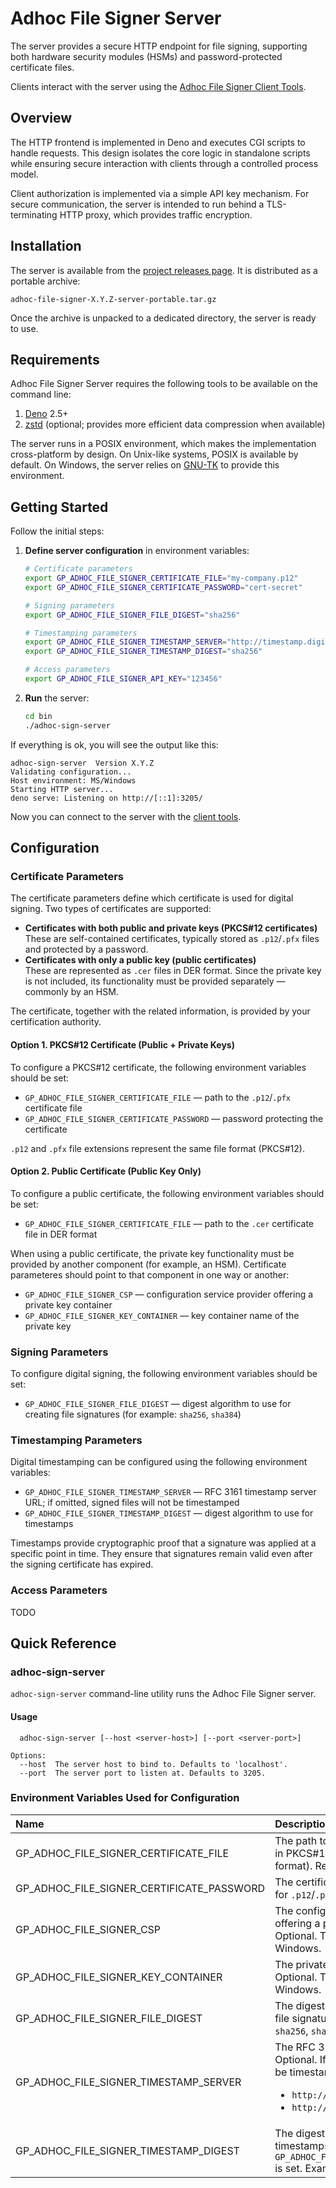 # Adhoc File Signer Server

The server provides a secure HTTP endpoint for file signing, supporting both
hardware security modules (HSMs) and password-protected certificate files.

Clients interact with the server using the
[Adhoc File Signer Client Tools](https://github.com/gapotchenko/adhoc-file-signer/tree/main/source/client).

## Overview

The HTTP frontend is implemented in Deno and executes CGI scripts to handle
requests. This design isolates the core logic in standalone scripts while
ensuring secure interaction with clients through a controlled process model.

Client authorization is implemented via a simple API key mechanism. For secure
communication, the server is intended to run behind a TLS-terminating HTTP
proxy, which provides traffic encryption.

## Installation

The server is available from the
[project releases page](https://github.com/gapotchenko/adhoc-file-signer/releases).
It is distributed as a portable archive:

```
adhoc-file-signer-X.Y.Z-server-portable.tar.gz
```

Once the archive is unpacked to a dedicated directory, the server is ready to
use.

## Requirements

Adhoc File Signer Server requires the following tools to be available on the
command line:

1. [Deno](https://deno.com/) 2.5+
2. [zstd](https://github.com/facebook/zstd) (optional; provides more efficient
   data compression when available)

The server runs in a POSIX environment, which makes the implementation
cross-platform by design. On Unix-like systems, POSIX is available by default.
On Windows, the server relies on [GNU-TK](https://github.com/gapotchenko/gnu-tk)
to provide this environment.

## Getting Started

Follow the initial steps:

1. **Define server configuration** in environment variables:

   ```sh
   # Certificate parameters
   export GP_ADHOC_FILE_SIGNER_CERTIFICATE_FILE="my-company.p12"
   export GP_ADHOC_FILE_SIGNER_CERTIFICATE_PASSWORD="cert-secret"

   # Signing parameters
   export GP_ADHOC_FILE_SIGNER_FILE_DIGEST="sha256"

   # Timestamping parameters
   export GP_ADHOC_FILE_SIGNER_TIMESTAMP_SERVER="http://timestamp.digicert.com/"
   export GP_ADHOC_FILE_SIGNER_TIMESTAMP_DIGEST="sha256"

   # Access parameters
   export GP_ADHOC_FILE_SIGNER_API_KEY="123456"
   ```

2. **Run** the server:

   ```sh
   cd bin
   ./adhoc-sign-server
   ```

If everything is ok, you will see the output like this:

```
adhoc-sign-server  Version X.Y.Z
Validating configuration...
Host environment: MS/Windows
Starting HTTP server...
deno serve: Listening on http://[::1]:3205/
```

Now you can connect to the server with the
[client tools](https://github.com/gapotchenko/adhoc-file-signer/tree/main/source/client).

## Configuration

### Certificate Parameters

The certificate parameters define which certificate is used for digital signing.
Two types of certificates are supported:

- **Certificates with both public and private keys (PKCS#12 certificates)**\
  These are self-contained certificates, typically stored as `.p12`/`.pfx` files
  and protected by a password.
- **Certificates with only a public key (public certificates)**\
  These are represented as `.cer` files in DER format. Since the private key is
  not included, its functionality must be provided separately — commonly by an
  HSM.

The certificate, together with the related information, is provided by your
certification authority.

#### Option 1. PKCS#12 Certificate (Public + Private Keys)

To configure a PKCS#12 certificate, the following environment variables should
be set:

- `GP_ADHOC_FILE_SIGNER_CERTIFICATE_FILE` — path to the `.p12`/`.pfx`
  certificate file
- `GP_ADHOC_FILE_SIGNER_CERTIFICATE_PASSWORD` — password protecting the
  certificate

`.p12` and `.pfx` file extensions represent the same file format (PKCS#12).

#### Option 2. Public Certificate (Public Key Only)

To configure a public certificate, the following environment variables should be
set:

- `GP_ADHOC_FILE_SIGNER_CERTIFICATE_FILE` — path to the `.cer` certificate file
  in DER format

When using a public certificate, the private key functionality must be provided
by another component (for example, an HSM). Certificate parameteres should point
to that component in one way or another:

- `GP_ADHOC_FILE_SIGNER_CSP` — configuration service provider offering a private
  key container
- `GP_ADHOC_FILE_SIGNER_KEY_CONTAINER` — key container name of the private key

### Signing Parameters

To configure digital signing, the following environment variables should be set:

- `GP_ADHOC_FILE_SIGNER_FILE_DIGEST` — digest algorithm to use for creating file
  signatures (for example: `sha256`, `sha384`)

### Timestamping Parameters

Digital timestamping can be configured using the following environment
variables:

- `GP_ADHOC_FILE_SIGNER_TIMESTAMP_SERVER` — RFC 3161 timestamp server URL; if
  omitted, signed files will not be timestamped
- `GP_ADHOC_FILE_SIGNER_TIMESTAMP_DIGEST` — digest algorithm to use for
  timestamps

Timestamps provide cryptographic proof that a signature was applied at a
specific point in time. They ensure that signatures remain valid even after the
signing certificate has expired.

### Access Parameters

TODO

## Quick Reference

### adhoc-sign-server

`adhoc-sign-server` command-line utility runs the Adhoc File Signer server.

#### Usage

```
  adhoc-sign-server [--host <server-host>] [--port <server-port>]

Options:
  --host  The server host to bind to. Defaults to 'localhost'.
  --port  The server port to listen at. Defaults to 3205.
```

### Environment Variables Used for Configuration

| Name                                      | Description                                                                                                                                                                                         |
| :---------------------------------------- | :-------------------------------------------------------------------------------------------------------------------------------------------------------------------------------------------------- |
| GP_ADHOC_FILE_SIGNER_CERTIFICATE_FILE     | The path to a certificate file (`.p12`/`.pfx` in PKCS#12 format, or `.cer` in DER format). Required.                                                                                                |
| GP_ADHOC_FILE_SIGNER_CERTIFICATE_PASSWORD | The certificate file password. Required for `.p12`/`.pfx` certificate files only.                                                                                                                   |
| GP_ADHOC_FILE_SIGNER_CSP                  | The configuration service provider offering a private key container. Optional. Typically used for HSMs on Windows.                                                                                  |
| GP_ADHOC_FILE_SIGNER_KEY_CONTAINER        | The private key container name. Optional. Typically used for HSMs on Windows.                                                                                                                       |
| GP_ADHOC_FILE_SIGNER_FILE_DIGEST          | The digest algorithm to use for creating file signatures. Required. Examples: `sha256`, `sha384`.                                                                                                   |
| GP_ADHOC_FILE_SIGNER_TIMESTAMP_SERVER     | The RFC 3161 timestamp server URL. Optional. If omitted, signed files will not be timestamped. Examples: <ul><li>`http://timestamp.digicert.com/`</li><li>`http://timestamp.sectigo.com/`</li></ul> |
| GP_ADHOC_FILE_SIGNER_TIMESTAMP_DIGEST     | The digest algorithm to use for timestamps. Optional; required if `GP_ADHOC_FILE_SIGNER_TIMESTAMP_SERVER` is set. Examples: `sha256`, `sha384`.                                                     |
